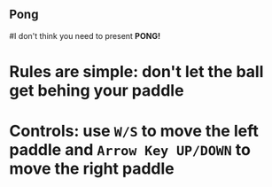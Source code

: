 ## Pong

#I don't think you need to present **PONG!**

# **Rules** are simple: don't let the ball get behing your paddle

# **Controls**: use <code>**W/S**</code> to move the left paddle and <code>**Arrow Key UP/DOWN**</code> to move the right paddle
